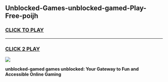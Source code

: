 
## Unblocked-Games-unblocked-gamed-Play-Free-poijh
<h3>
<a href="https://premium76.site?title=unblocked-gamed&ref=24M">CLICK TO PLAY</a></h3>
<hr>

<h3>
<a href="https://premium76.site?title=unblocked-gamed&ref=24M">CLICK 2 PLAY</a>
  
</h3>

<a href="https://premium76.site?title=unblocked-gamed&ref=24M"><img src="https://clearcache.store/games.png"></a>


**unblocked-gamed games unblocked: Your Gateway to Fun and Accessible Online Gaming**
